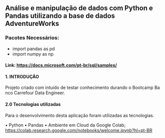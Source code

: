 ## Análise e manipulação de dados com Python e Pandas utilizando a base de dados AdventureWorks

### Pacotes Necessários:

- import pandas as pd 
- import numpy as np

#### Link: https://docs.microsoft.com/pt-br/sql/samples/

#### 1. INTRODUÇÃO
 
Projeto criado com intuído de testar conhecimento durando o Bootcamp Banco Carrefour Data Engineer.

#### 2.0	Tecnologias utilizadas
Para o desenvolvimento desta aplicação foram utilizadas as tecnologias.

• Python
• Pandas
• Ambiente em Cloud da Google Colab; https://colab.research.google.com/notebooks/welcome.ipynb?hl=pt-BR
